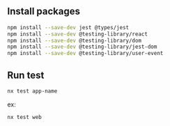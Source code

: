 ## Install packages

```bash
npm install --save-dev jest @types/jest
npm install --save-dev @testing-library/react
npm install --save-dev @testing-library/dom
npm install --save-dev @testing-library/jest-dom
npm install --save-dev @testing-library/user-event
```

## Run test

```bash
nx test app-name
```

ex: 
```bash
nx test web
```